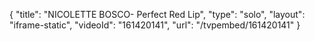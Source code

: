 {
    "title": "NICOLETTE BOSCO- Perfect Red Lip",
    "type": "solo",
    "layout": "iframe-static",
    "videoId": "161420141",
    "url": "\/tvpembed\/161420141"
}